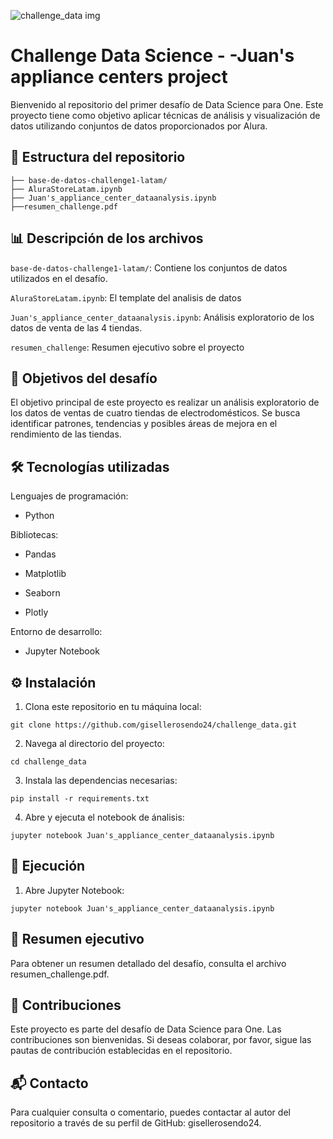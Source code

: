 ![challenge_data img](https://github.com/user-attachments/assets/42ab0997-2877-4018-95b2-bd56fba80aa1) 


# Challenge Data Science - -Juan's appliance centers project

Bienvenido al repositorio del primer desafío de Data Science para One. Este proyecto tiene como objetivo aplicar técnicas de análisis y visualización de datos utilizando conjuntos de datos proporcionados por Alura.

## 📁 Estructura del repositorio

```plaintext
├── base-de-datos-challenge1-latam/
├── AluraStoreLatam.ipynb
├── Juan's_appliance_center_dataanalysis.ipynb
├──resumen_challenge.pdf

```
## 📊 Descripción de los archivos

```base-de-datos-challenge1-latam/```: Contiene los conjuntos de datos utilizados en el desafío.

```AluraStoreLatam.ipynb```: El template del analisis de datos

```Juan's_appliance_center_dataanalysis.ipynb```: Análisis exploratorio de los datos de venta de las 4 tiendas.

```resumen_challenge```: Resumen ejecutivo sobre el proyecto


## 📌 Objetivos del desafío 

El objetivo principal de este proyecto es realizar un análisis exploratorio de los datos de ventas de cuatro tiendas de electrodomésticos. Se busca identificar patrones, tendencias y posibles áreas de mejora en el rendimiento de las tiendas.

## 🛠️ Tecnologías utilizadas 

Lenguajes de programación:

- Python
  
Bibliotecas:

- Pandas

- Matplotlib

- Seaborn

- Plotly

Entorno de desarrollo:

- Jupyter Notebook



## ⚙️ Instalación

1. Clona este repositorio en tu máquina local:
  ```plaintext
git clone https://github.com/gisellerosendo24/challenge_data.git
```

   
2. Navega al directorio del proyecto:
  ```plaintext
cd challenge_data
```


3. Instala las dependencias necesarias:
  ```plaintext
pip install -r requirements.txt
```
   
4. Abre y ejecuta el notebook de ánalisis:
  ```plaintext
jupyter notebook Juan's_appliance_center_dataanalysis.ipynb
```



## 🚀 Ejecución 
1. Abre Jupyter Notebook:
  ```plaintext
jupyter notebook Juan's_appliance_center_dataanalysis.ipynb
  ```
   
## 📄 Resumen ejecutivo 

Para obtener un resumen detallado del desafío, consulta el archivo resumen_challenge.pdf.

## 📌 Contribuciones

Este proyecto es parte del desafío de Data Science para One. Las contribuciones son bienvenidas. Si deseas colaborar, por favor, sigue las pautas de contribución establecidas en el repositorio.

## 📬 Contacto 

Para cualquier consulta o comentario, puedes contactar al autor del repositorio a través de su perfil de GitHub: gisellerosendo24.












   






    
